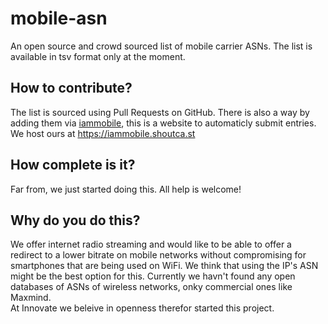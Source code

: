 # mobile-asn
An open source and crowd sourced list of mobile carrier ASNs. The list is available in tsv format only at the moment. 

## How to contribute?
The list is sourced using Pull Requests on GitHub. There is also a way by adding them via [iammobile](https://github.com/innovate-technologies/iammobile), this is a website to automaticly submit entries. We host ours at https://iammobile.shoutca.st

## How complete is it?
Far from, we just started doing this. All help is welcome!

## Why do you do this?
We offer internet radio streaming and would like to be able to offer a redirect to a lower bitrate on mobile networks without compromising for smartphones that are being used on WiFi. We think that using the IP's ASN might be the best option for this. Currently we havn't found any open databases of ASNs of wireless networks, onky commercial ones like Maxmind.  
At Innovate we beleive in openness therefor started this project.
